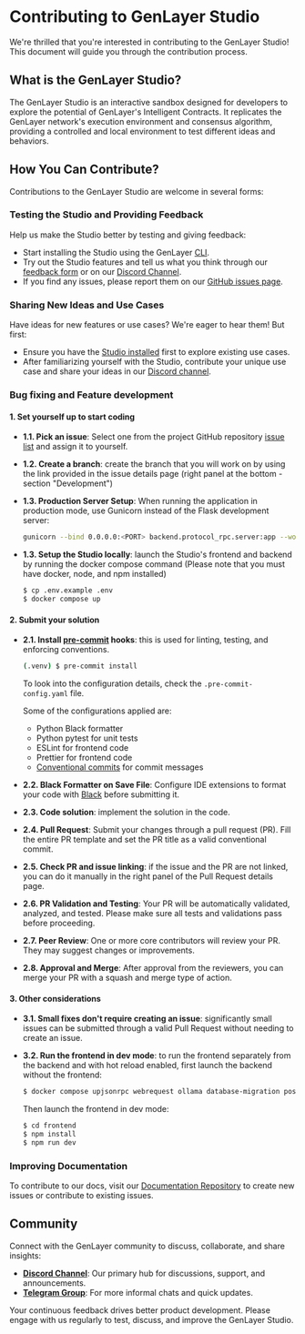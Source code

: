 # Contributing to GenLayer Studio

We're thrilled that you're interested in contributing to the GenLayer Studio! This document will guide you through the contribution process.

## What is the GenLayer Studio?

The GenLayer Studio is an interactive sandbox designed for developers to explore the potential of GenLayer's Intelligent Contracts. It replicates the GenLayer network's execution environment and consensus algorithm, providing a controlled and local environment to test different ideas and behaviors.

## How You Can Contribute?

Contributions to the GenLayer Studio are welcome in several forms:

### Testing the Studio and Providing Feedback

Help us make the Studio better by testing and giving feedback:

- Start installing the Studio using the GenLayer [CLI](https://github.com/yeagerai/genlayer-simulator?tab=readme-ov-file#quick-install).
- Try out the Studio features and tell us what you think through our [feedback form](https://docs.google.com/forms/d/1IVNsZwm936kSNCiXmlAP8bgJnbik7Bqaoc3I6UYhr-o/viewform) or on our [Discord Channel](https://discord.gg/8Jm4v89VAu).
- If you find any issues, please report them on our [GitHub issues page](https://github.com/yeagerai/genlayer-simulator/issues).

### Sharing New Ideas and Use Cases

Have ideas for new features or use cases? We're eager to hear them! But first:

- Ensure you have the [Studio installed](https://github.com/yeagerai/genlayer-simulator?tab=readme-ov-file#quick-install) first to explore existing use cases.
- After familiarizing yourself with the Studio, contribute your unique use case and share your ideas in our [Discord channel](https://discord.gg/8Jm4v89VAu).

### Bug fixing and Feature development

#### 1. Set yourself up to start coding

- **1.1. Pick an issue**: Select one from the project GitHub repository [issue list](https://github.com/yeagerai/genlayer-simulator/issues) and assign it to yourself.

- **1.2. Create a branch**: create the branch that you will work on by using the link provided in the issue details page (right panel at the bottom - section "Development")

- **1.3. Production Server Setup**: When running the application in production mode, use Gunicorn instead of the Flask development server:
  ```sh
  gunicorn --bind 0.0.0.0:<PORT> backend.protocol_rpc.server:app --workers 4 --worker-class gevent
  ```
- **1.3. Setup the Studio locally**: launch the Studio's frontend and backend by running the docker compose command (Please note that you must have docker, node, and npm installed)

   ```sh
   $ cp .env.example .env
   $ docker compose up
   ```

#### 2. Submit your solution
- **2.1. Install [pre-commit](https://pre-commit.com) hooks**: this is used for linting, testing, and enforcing conventions.

   ```sh
   (.venv) $ pre-commit install
   ```

   To look into the configuration details, check the `.pre-commit-config.yaml` file.

   Some of the configurations applied are:

   - Python Black formatter
   - Python pytest for unit tests
   - ESLint for frontend code
   - Prettier for frontend code
   - [Conventional commits](https://www.conventionalcommits.org/en/v1.0.0/) for commit messages

- **2.2. Black Formatter on Save File**: Configure IDE extensions to format your code with [Black](https://github.com/psf/black) before submitting it.
- **2.3. Code solution**: implement the solution in the code.
- **2.4. Pull Request**: Submit your changes through a pull request (PR). Fill the entire PR template and set the PR title as a valid conventional commit.
- **2.5. Check PR and issue linking**: if the issue and the PR are not linked, you can do it manually in the right panel of the Pull Request details page.
- **2.6. PR Validation and Testing**: Your PR will be automatically validated, analyzed, and tested. Please make sure all tests and validations pass before proceeding.
- **2.7. Peer Review**: One or more core contributors will review your PR. They may suggest changes or improvements.
- **2.8. Approval and Merge**: After approval from the reviewers, you can merge your PR with a squash and merge type of action.

#### 3. Other considerations
- **3.1. Small fixes don't require creating an issue**: significantly small issues can be submitted through a valid Pull Request without needing to create an issue.
- **3.2. Run the frontend in dev mode**: to run the frontend separately from the backend and with hot reload enabled, first launch the backend without the frontend:

   ```sh
   $ docker compose upjsonrpc webrequest ollama database-migration postgres
   ```
   Then launch the frontend in dev mode:
   ```sh
   $ cd frontend
   $ npm install
   $ npm run dev
   ```
### Improving Documentation

To contribute to our docs, visit our [Documentation Repository](https://github.com/yeagerai/genlayer-docs) to create new issues or contribute to existing issues.


## Community

Connect with the GenLayer community to discuss, collaborate, and share insights:

- **[Discord Channel](https://discord.gg/8Jm4v89VAu)**: Our primary hub for discussions, support, and announcements.
- **[Telegram Group](https://t.me/genlayer)**: For more informal chats and quick updates.

Your continuous feedback drives better product development. Please engage with us regularly to test, discuss, and improve the GenLayer Studio.

